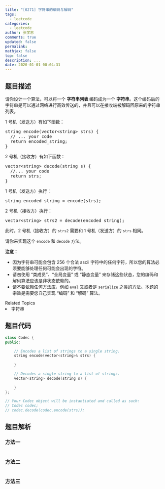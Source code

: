 ```yaml
---
title: "[0271] 字符串的编码与解码"
tags:
  - leetcode
categories:
  - leetcode
author: 张学志
comments: true
updated: false
permalink:
mathjax: false
top: false
description: ...
date: 2020-01-01 00:04:31
---
```


## 题目描述

<p>请你设计一个算法，可以将一个&nbsp;<strong>字符串列表&nbsp;</strong>编码成为一个&nbsp;<strong>字符串</strong>。这个编码后的字符串是可以通过网络进行高效传送的，并且可以在接收端被解码回原来的字符串列表。</p>

<p>1 号机（发送方）有如下函数：</p>

<pre>string encode(vector&lt;string&gt; strs) {
  // ... your code
  return encoded_string;
}</pre>

<p>2 号机（接收方）有如下函数：</p>

<pre>vector&lt;string&gt; decode(string s) {
  //... your code
  return strs;
}
</pre>

<p>1 号机（发送方）执行：</p>

<pre>string encoded_string = encode(strs);
</pre>

<p>2 号机（接收方）执行：</p>

<pre>vector&lt;string&gt; strs2 = decode(encoded_string);
</pre>

<p>此时，2 号机（接收方）的 <code>strs2</code>&nbsp;需要和 1 号机（发送方）的 <code>strs</code> 相同。</p>

<p>请你来实现这个&nbsp;<code>encode</code> 和&nbsp;<code>decode</code> 方法。</p>

<p><strong>注意：</strong></p>

<ul>
	<li>因为字符串可能会包含 256 个合法&nbsp;ascii 字符中的任何字符，所以您的算法必须要能够处理任何可能会出现的字符。</li>
	<li>请勿使用 &ldquo;类成员&rdquo;、&ldquo;全局变量&rdquo; 或 &ldquo;静态变量&rdquo; 来存储这些状态，您的编码和解码算法应该是非状态依赖的。</li>
	<li>请不要依赖任何方法库，例如 <code>eval</code>&nbsp;又或者是&nbsp;<code>serialize</code>&nbsp;之类的方法。本题的宗旨是需要您自己实现 &ldquo;编码&rdquo; 和 &ldquo;解码&rdquo; 算法。</li>
</ul>
<div><div>Related Topics</div><div><li>字符串</li></div></div>

## 题目代码

```cpp
class Codec {
public:

    // Encodes a list of strings to a single string.
    string encode(vector<string>& strs) {
        
    }

    // Decodes a single string to a list of strings.
    vector<string> decode(string s) {
        
    }
};

// Your Codec object will be instantiated and called as such:
// Codec codec;
// codec.decode(codec.encode(strs));
```

## 题目解析

### 方法一

```cpp

```

### 方法二

```cpp

```

### 方法三

```cpp

```

